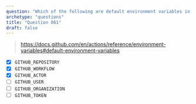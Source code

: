 ```yaml
---
question: "Which of the following are default environment variables in GitHub Actions? (Select three.)"
archetype: "questions"
title: "Question 061"
draft: false
---
```



> https://docs.github.com/en/actions/reference/environment-variables#default-environment-variables

- [x] `GITHUB_REPOSITORY`
- [x] `GITHUB_WORKFLOW`
- [x] `GITHUB_ACTOR`
- [ ] `GITHUB_USER`
- [ ] `GITHUB_ORGANIZATION`
- [ ] `GITHUB_TOKEN`
